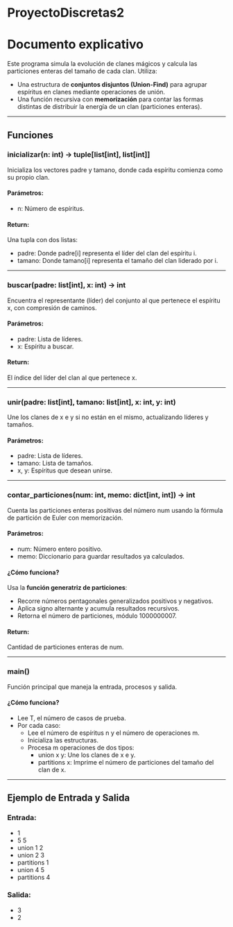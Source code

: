 # ProyectoDiscretas2  
# Documento explicativo

Este programa simula la evolución de clanes mágicos y calcula las particiones enteras del tamaño de cada clan. Utiliza:

- Una estructura de **conjuntos disjuntos (Union-Find)** para agrupar espíritus en clanes mediante operaciones de unión.
- Una función recursiva con **memorización** para contar las formas distintas de distribuir la energía de un clan (particiones enteras).

---

## Funciones

### **inicializar(n: int) -> tuple[list[int], list[int]]**
Inicializa los vectores padre y tamano, donde cada espíritu comienza como su propio clan.

#### Parámetros:
- n: Número de espíritus.

#### Return:
Una tupla con dos listas:
- padre: Donde padre[i] representa el líder del clan del espíritu i.
- tamano: Donde tamano[i] representa el tamaño del clan liderado por i.

---

### **buscar(padre: list[int], x: int) -> int**
Encuentra el representante (líder) del conjunto al que pertenece el espíritu x, con compresión de caminos.

#### Parámetros:
- padre: Lista de líderes.
- x: Espíritu a buscar.

#### Return:
El índice del líder del clan al que pertenece x.

---

### **unir(padre: list[int], tamano: list[int], x: int, y: int)**
Une los clanes de x e y si no están en el mismo, actualizando líderes y tamaños.

#### Parámetros:
- padre: Lista de líderes.
- tamano: Lista de tamaños.
- x, y: Espíritus que desean unirse.

---

### **contar_particiones(num: int, memo: dict[int, int]) -> int**
Cuenta las particiones enteras positivas del número num usando la fórmula de partición de Euler con memorización.

#### Parámetros:
- num: Número entero positivo.
- memo: Diccionario para guardar resultados ya calculados.

#### ¿Cómo funciona?
Usa la **función generatriz de particiones**:
- Recorre números pentagonales generalizados positivos y negativos.
- Aplica signo alternante y acumula resultados recursivos.
- Retorna el número de particiones, módulo 1000000007.

#### Return:
Cantidad de particiones enteras de num.

---

### **main()**
Función principal que maneja la entrada, procesos y salida.

#### ¿Cómo funciona?
- Lee T, el número de casos de prueba.
- Por cada caso:
  - Lee el número de espíritus n y el número de operaciones m.
  - Inicializa las estructuras.
  - Procesa m operaciones de dos tipos:
    - union x y: Une los clanes de x e y.
    - partitions x: Imprime el número de particiones del tamaño del clan de x.

---

## Ejemplo de Entrada y Salida

### Entrada:
- 1
- 5 5
- union 1 2
- union 2 3
- partitions 1
- union 4 5
- partitions 4

### Salida:
- 3
- 2
